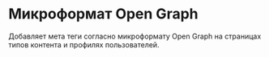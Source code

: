 # Микроформат Open Graph

Добавляет мета теги согласно  микроформату Open Graph на страницах типов контента и профилях пользователей.

